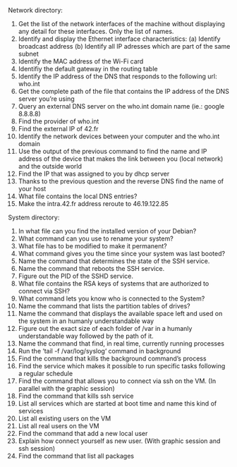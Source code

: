 Network directory:

01. Get the list of the network interfaces of the machine without displaying any detail
for these interfaces. Only the list of names.
02. Identify and display the Ethernet interface characteristics:
  (a) Identify broadcast address
  (b) Identify all IP adresses which are part of the same subnet
03. Identify the MAC address of the Wi-Fi card
04. Identifiy the default gateway in the routing table
05. Identify the IP address of the DNS that responds to the following url: who.int
06. Get the complete path of the file that contains the IP address of the DNS server
you’re using
07. Query an external DNS server on the who.int domain name (ie.: google 8.8.8.8)
08. Find the provider of who.int
09. Find the external IP of 42.fr
10. Identify the network devices between your computer and the who.int domain
11. Use the output of the previous command to find the name and IP address of the
device that makes the link between you (local network) and the outside world
12. Find the IP that was assigned to you by dhcp server
13. Thanks to the previous question and the reverse DNS find the name of your host
14. What file contains the local DNS entries?
15. Make the intra.42.fr address reroute to 46.19.122.85

 System directory:

1. In what file can you find the installed version of your Debian?
2. What command can you use to rename your system?
3. What file has to be modified to make it permanent?
4. What command gives you the time since your system was last booted?
5. Name the command that determines the state of the SSH service.
6. Name the command that reboots the SSH service.
7. Figure out the PID of the SSHD service.
8. What file contains the RSA keys of systems that are authorized to connect via SSH?
9. What command lets you know who is connected to the System?
10. Name the command that lists the partition tables of drives?
11. Name the command that displays the available space left and used on the system
in an humanly understandable way
12. Figure out the exact size of each folder of /var in a humanly understandable way
followed by the path of it.
13. Name the command that find, in real time, currently running processes
14. Run the ‘tail -f /var/log/syslog‘ command in background
15. Find the command that kills the background command’s process
16. Find the service which makes it possible to run specific tasks following a regular
schedule
17. Find the command that allows you to connect via ssh on the VM. (In parallel with
the graphic session)
18. Find the command that kills ssh service
19. List all services which are started at boot time and name this kind of services
20. List all existing users on the VM
21. List all real users on the VM
22. Find the command that add a new local user
23. Explain how connect yourself as new user. (With graphic session and ssh session)
24. Find the command that list all packages